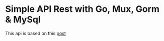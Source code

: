 # Simple API Rest with Go, Mux, Gorm & MySql

This api is based on this [post](https://dev.to/aspittel/how-i-built-an-api-with-mux-go-postgresql-and-gorm-5ah8)
